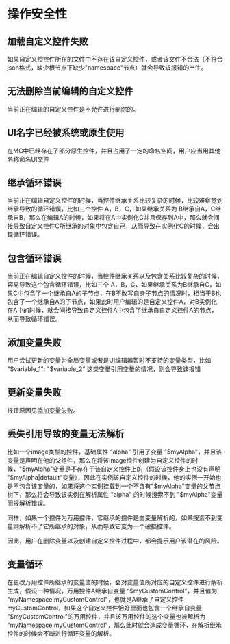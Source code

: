 ﻿---
front:
hard: 入门
time: 分钟
---

# 操作安全性

## <span id="LoadPrefab">加载自定义控件失败</span>

如果自定义控控件所在的文件中不存在该自定义控件，或者该文件不合法（不符合json格式，缺少根节点下缺少"namespace"节点）就会导致该报错的产生。

## <span id="DeletePrefab">无法删除当前编辑的自定义控件</span>

当前正在编辑的自定义控件是不允许进行删除的。

## <span id="NamespaceDuplicate">UI名字已经被系统或原生使用</span>

在MC中已经存在了部分原生控件，并且占用了一定的命名空间，用户应当用其他名称命名UI文件

## <span id="CircularInherit">继承循环错误</span>

当前正在编辑自定义控件的时候，当控件继承关系比较复杂的时候，比较难察觉到继承导致的循环错误，比如三个控件 A，B，C，如果继承关系为 B继承自A，C继承自B，那么在编辑A的时候，如果将在A中实例化C并且保存到A中，那么就会间接导致自定义控件C所继承的对象中包含自己，从而导致在实例化C的时候，会出现循环错误。

## <span id="CircularInclude">包含循环错误</span>

当前正在编辑自定义控件的时候，当控件继承关系以及包含关系比较复杂的时候，容易导致这个包含循环错误，比如三个 A，B，C，如果继承关系为B继承自C，如果C中包含了一个继承自A的子节点，在B不改写自身子节点的情况时，相当于B也包含了一个继承自A的子节点，如果此时用户编辑的是自定义控件A，对B实例化在A中的时候，就会间接导致自定义控件A中包含了继承自自定义控件A的节点，从而导致循环错误。

## <span id="AddVariable">添加变量失败</span>

用户尝试更新的变量为全局变量或者是UI编辑器暂时不支持的变量类型，比如 "\$variable_1": "\$variable_2" 这类变量引用变量的情况，则会导致该报错

## <span id="UpdateVariable">更新变量失败</span>

报错原因见[添加变量失败](#AddVariable)。

## <span id="LostRef">丢失引用导致的变量无法解析</span>

比如一个image类型的控件，基础属性 "alpha" 引用了变量 "\$myAlpha"，并且该变量是声明在他的父组件，那么在将该image控件创建为自定义控件的时候，"\$myAlpha"变量是不存在于该自定义控件上的（假设该控件身上也没有声明 "\$myAlpha|default"变量），因此在实例该自定义控件的时候，他的实例一开始也是不包含该变量的，如果将这个实例挂载到一个不含有"\$myAlpha"变量的父节点树下，那么将会导致该实例在解析属性 "alpha" 的时候搜索不到 "\$myAlpha"变量而报解析错误。

同样，如果一个控件为万用控件，它继承的控件是由变量解析的，如果搜索不到变量则解析不了它所继承的对象，从而导致它变为一个破损控件。

因此，用户在删除变量以及创建自定义控件过程中，都会提示用户该潜在的风险。

## <span id="CircularVariable">变量循环</span>

在更改万用控件所继承的变量值的时候，会对变量值所对应的自定义控件进行解析生成，假设一种情况，万用控件A继承自变量 "\$myCustomControl"，并且值为 "myNamespace.myCustomControl"，也就是A继承了自定义控件 myCustomControl，如果这个自定义控件恰好里面也包含一个继承自变量 "\$myCustomControl"的万用控件，并且该万用控件的这个变量也被解析为 "myNamespace.myCustomControl"，那么此时就会造成变量循环，在解析继承控件的时候会不断进行循环变量的解析。